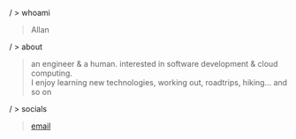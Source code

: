 \/ \> whoami <br>
> Allan <br>

\/ \> about <br> 
> an engineer & a human. interested in software development & cloud computing. <br> 
I enjoy learning new technologies, working out, roadtrips, hiking... and so on

\/ \> socials <br> 
  > [email](mailto:llansgeo@gmail.com) <br>
